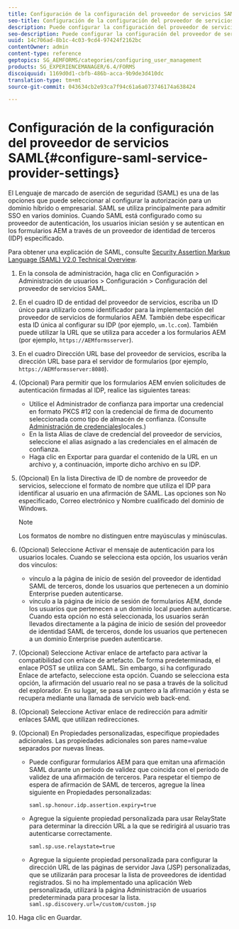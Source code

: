 ```yaml
---
title: Configuración de la configuración del proveedor de servicios SAML
seo-title: Configuración de la configuración del proveedor de servicios SAML
description: Puede configurar la configuración del proveedor de servicios SAML para permitir que los usuarios inicien sesión y se autentiquen en los formularios AEM a través de un proveedor de identidad de terceros (IDP) especificado.
seo-description: Puede configurar la configuración del proveedor de servicios SAML para permitir que los usuarios inicien sesión y se autentiquen en los formularios AEM a través de un proveedor de identidad de terceros (IDP) especificado.
uuid: 14c706ad-8b1c-4c03-9cd4-97424f2162bc
contentOwner: admin
content-type: reference
geptopics: SG_AEMFORMS/categories/configuring_user_management
products: SG_EXPERIENCEMANAGER/6.4/FORMS
discoiquuid: 1169d0d1-cbfb-486b-acca-9b9de3d410dc
translation-type: tm+mt
source-git-commit: 043634cb2e93ca7f94c61a6a073746174a638424

---
```



# Configuración de la configuración del proveedor de servicios SAML{#configure-saml-service-provider-settings}

El Lenguaje de marcado de aserción de seguridad (SAML) es una de las opciones que puede seleccionar al configurar la autorización para un dominio híbrido o empresarial. SAML se utiliza principalmente para admitir SSO en varios dominios. Cuando SAML está configurado como su proveedor de autenticación, los usuarios inician sesión y se autentican en los formularios AEM a través de un proveedor de identidad de terceros (IDP) especificado.

Para obtener una explicación de SAML, consulte [Security Assertion Markup Language (SAML) V2.0 Technical Overview](https://www.oasis-open.org/committees/download.php/20645/sstc-saml-tech-overview-2%200-draft-10.pdf).

1. En la consola de administración, haga clic en Configuración > Administración de usuarios > Configuración > Configuración del proveedor de servicios SAML.
1. En el cuadro ID de entidad del proveedor de servicios, escriba un ID único para utilizarlo como identificador para la implementación del proveedor de servicios de formularios AEM. También debe especificar esta ID única al configurar su IDP (por ejemplo, `um.lc.com`). También puede utilizar la URL que se utiliza para acceder a los formularios AEM (por ejemplo, `https://AEMformsserver`).
1. En el cuadro Dirección URL base del proveedor de servicios, escriba la dirección URL base para el servidor de formularios (por ejemplo, `https://AEMformsserver:8080`).
1. (Opcional) Para permitir que los formularios AEM envíen solicitudes de autenticación firmadas al IDP, realice las siguientes tareas:

   * Utilice el Administrador de confianza para importar una credencial en formato PKCS #12 con la credencial de firma de documento seleccionada como tipo de almacén de confianza. (Consulte [Administración de credenciales](/help/forms/using/admin-help/local-credentials.md#managing-local-credentials)locales.)
   * En la lista Alias de clave de credencial del proveedor de servicios, seleccione el alias asignado a las credenciales en el almacén de confianza.
   * Haga clic en Exportar para guardar el contenido de la URL en un archivo y, a continuación, importe dicho archivo en su IDP.

1. (Opcional) En la lista Directiva de ID de nombre de proveedor de servicios, seleccione el formato de nombre que utiliza el IDP para identificar al usuario en una afirmación de SAML. Las opciones son No especificado, Correo electrónico y Nombre cualificado del dominio de Windows.

   >[!NOTE]
   >
   >Los formatos de nombre no distinguen entre mayúsculas y minúsculas.

1. (Opcional) Seleccione Activar el mensaje de autenticación para los usuarios locales. Cuando se selecciona esta opción, los usuarios verán dos vínculos:

   * vínculo a la página de inicio de sesión del proveedor de identidad SAML de terceros, donde los usuarios que pertenecen a un dominio Enterprise pueden autenticarse.
   * vínculo a la página de inicio de sesión de formularios AEM, donde los usuarios que pertenecen a un dominio local pueden autenticarse.
   Cuando esta opción no está seleccionada, los usuarios serán llevados directamente a la página de inicio de sesión del proveedor de identidad SAML de terceros, donde los usuarios que pertenecen a un dominio Enterprise pueden autenticarse.

1. (Opcional) Seleccione Activar enlace de artefacto para activar la compatibilidad con enlace de artefacto. De forma predeterminada, el enlace POST se utiliza con SAML. Sin embargo, si ha configurado Enlace de artefacto, seleccione esta opción. Cuando se selecciona esta opción, la afirmación del usuario real no se pasa a través de la solicitud del explorador. En su lugar, se pasa un puntero a la afirmación y ésta se recupera mediante una llamada de servicio web back-end.
1. (Opcional) Seleccione Activar enlace de redirección para admitir enlaces SAML que utilizan redirecciones.
1. (Opcional) En Propiedades personalizadas, especifique propiedades adicionales. Las propiedades adicionales son pares name=value separados por nuevas líneas.

   * Puede configurar formularios AEM para que emitan una afirmación SAML durante un período de validez que coincida con el período de validez de una afirmación de terceros. Para respetar el tiempo de espera de afirmación de SAML de terceros, agregue la línea siguiente en Propiedades personalizadas:

      `saml.sp.honour.idp.assertion.expiry=true`

   * Agregue la siguiente propiedad personalizada para usar RelayState para determinar la dirección URL a la que se redirigirá al usuario tras autenticarse correctamente.

      `saml.sp.use.relaystate=true`

   * Agregue la siguiente propiedad personalizada para configurar la dirección URL de las páginas de servidor Java (JSP) personalizadas, que se utilizarán para procesar la lista de proveedores de identidad registrados. Si no ha implementado una aplicación Web personalizada, utilizará la página Administración de usuarios predeterminada para procesar la lista.
   `saml.sp.discovery.url=/custom/custom.jsp`

1. Haga clic en Guardar.

